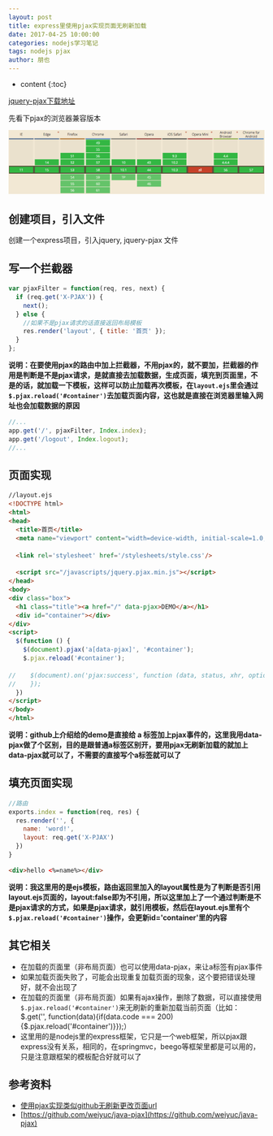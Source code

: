```yaml
---
layout: post
title: express里使用pjax实现页面无刷新加载
date: 2017-04-25 10:00:00
categories: nodejs学习笔记
tags: nodejs pjax
author: 朋也
---
```


* content
{:toc}

[jquery-pjax下载地址](https://github.com/defunkt/jquery-pjax)

先看下pjax的浏览器兼容版本

![](assets/QQ20170425-100117.png)

## 创建项目，引入文件

创建一个express项目，引入jquery, jquery-pjax 文件




## 写一个拦截器

```js
var pjaxFilter = function(req, res, next) {
  if (req.get('X-PJAX')) {
    next();
  } else {
    //如果不是pjax请求的话直接返回布局模板
    res.render('layout', { title: '首页' });
  }
};
```

**说明：在要使用pjax的路由中加上拦截器，不用pjax的，就不要加，拦截器的作用是判断是不是pjax请求，是就直接去加载数据，生成页面，填充到页面里，不是的话，就加载一下模板，这样可以防止加载再次模板，在`layout.ejs`里会通过`$.pjax.reload('#container')`去加载页面内容，这也就是直接在浏览器里输入网址也会加载数据的原因**

```js
//...
app.get('/', pjaxFilter, Index.index);
app.get('/logout', Index.logout);
//...
```

## 页面实现

```html
//layout.ejs
<!DOCTYPE html>
<html>
<head>
  <title>首页</title>
  <meta name="viewport" content="width=device-width, initial-scale=1.0, maximum-scale=1.0, user-scalable=0">

  <link rel='stylesheet' href='/stylesheets/style.css'/>

  <script src="/javascripts/jquery.pjax.min.js"></script>
</head>
<body>
<div class="box">
  <h1 class="title"><a href="/" data-pjax>DEMO</a></h1>
  <div id="container"></div>
</div>
<script>
  $(function () {
    $(document).pjax('a[data-pjax]', '#container');
    $.pjax.reload('#container');

//    $(document).on('pjax:success', function (data, status, xhr, options) {
//    });
  })
</script>
</body>
</html>
```

**说明：github上介绍给的demo是直接给 a 标签加上pjax事件的，这里我用data-pjax做了个区别，目的是跟普通a标签区别开，要用pjax无刷新加载的就加上data-pjax就可以了，不需要的直接写个a标签就可以了**

## 填充页面实现

```js
//路由
exports.index = function(req, res) {
  res.render('', {
    name: 'word!',
    layout: req.get('X-PJAX')
  })
}
```

```html
<div>hello <%=name%></div>
```

**说明：我这里用的是ejs模板，路由返回里加入的layout属性是为了判断是否引用layout.ejs页面的，layout:false即为不引用，所以这里加上了一个通过判断是不是pjax请求的方式，如果是pjax请求，就引用模板，然后在layout.ejs里有个`$.pjax.reload('#container')`操作，会更新id='container'里的内容**

## 其它相关

- 在加载的页面里（非布局页面）也可以使用data-pjax，来让a标签有pjax事件
- 如果加载页面失败了，可能会出现重复加载页面的现象，这个要把错误处理好，就不会出现了
- 在加载的页面里（非布局页面）如果有ajax操作，删除了数据，可以直接使用`$.pjax.reload('#container')`来无刷新的重新加载当前页面（比如：$.get('', function(data){if(data.code === 200) {$.pjax.reload('#container')}});）
- 这里用的是nodejs里的express框架，它只是一个web框架，所以pjax跟express没有关系，相同的，在springmvc，beego等框架里都是可以用的，只是注意跟框架的模板配合好就可以了

## 参考资料

- [使用pjax实现类似github无刷新更改页面url](http://www.html-js.com/article/2653)
- [https://github.com/weiyuc/java-pjax](https://github.com/weiyuc/java-pjax)

